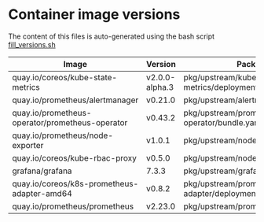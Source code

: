 # Container image versions

The content of this files is auto-generated using the bash script [fill_versions.sh](../tools/fill_versions.sh)

| Image                                           | Version        | Package Manifest                                |
| ----------------------------------------------- | -------------- | ----------------------------------------------- |
| quay.io/coreos/kube-state-metrics               | v2.0.0-alpha.3 | pkg/upstream/kube-state-metrics/deployment.yaml |
| quay.io/prometheus/alertmanager                 | v0.21.0        | pkg/upstream/alertmanager/alertmanager.yaml     |
| quay.io/prometheus-operator/prometheus-operator | v0.43.2        | pkg/upstream/prometheus-operator/bundle.yaml    |
| quay.io/prometheus/node-exporter                | v1.0.1         | pkg/upstream/node_exporter/daemonset.yaml       |
| quay.io/coreos/kube-rbac-proxy                  | v0.5.0         | pkg/upstream/node_exporter/daemonset.yaml       |
| grafana/grafana                                 | 7.3.3          | pkg/upstream/grafana/deployment.yaml            |
| quay.io/coreos/k8s-prometheus-adapter-amd64     | v0.8.2         | pkg/upstream/prometheus-adapter/deployment.yaml |
| quay.io/prometheus/prometheus                   | v2.23.0        | pkg/upstream/prometheus/prometheus.yaml         |
